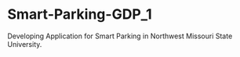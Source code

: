 # Smart-Parking-GDP_1
Developing Application for Smart Parking in Northwest Missouri State University. 
